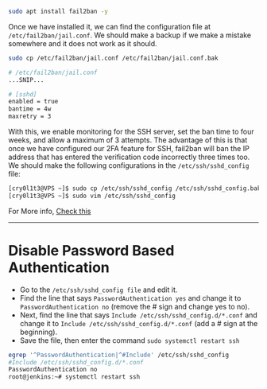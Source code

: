 ```sh
sudo apt install fail2ban -y
```

Once we have installed it, we can find the configuration file at `/etc/fail2ban/jail.conf`. We should make a backup if we make a mistake somewhere and it does not work as it should.
```sh
sudo cp /etc/fail2ban/jail.conf /etc/fail2ban/jail.conf.bak
```

```sh
# /etc/fail2ban/jail.conf
...SNIP...

# [sshd]
enabled = true
bantime = 4w
maxretry = 3
```

With this, we enable monitoring for the SSH server, set the ban time to four weeks, and allow a maximum of 3 attempts. The advantage of this is that once we have configured our 2FA feature for SSH, fail2ban will ban the IP address that has entered the verification code incorrectly three times too. We should make the following configurations in the `/etc/ssh/sshd_config` file:
```sh
[cry0l1t3@VPS ~]$ sudo cp /etc/ssh/sshd_config /etc/ssh/sshd_config.bak
[cry0l1t3@VPS ~]$ sudo vim /etc/ssh/sshd_config
```

For More info, [Check this](https://academy.hackthebox.com/module/87/section/906)

---
# Disable Password Based Authentication
- Go to the `/etc/ssh/sshd_config file` and edit it. 
- Find the line that says `PasswordAuthentication yes` and change it to `PasswordAuthentication no` (remove the # sign and change yes to no). 
- Next, find the line that says `Include /etc/ssh/sshd_config.d/*.conf` and change it to `Include /etc/ssh/sshd_config.d/*.conf` (add a # sign at the beginning). 
- Save the file, then enter the command `sudo systemctl restart ssh`

```sh
egrep '^PasswordAuthentication|^#Include' /etc/ssh/sshd_config
#Include /etc/ssh/sshd_config.d/*.conf
PasswordAuthentication no
root@jenkins:~# systemctl restart ssh
```

